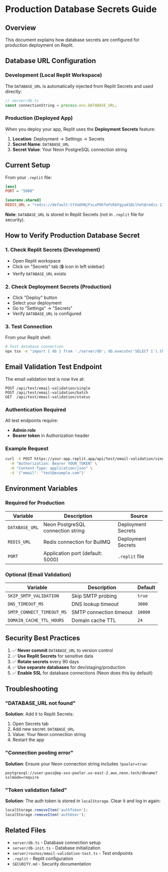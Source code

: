 
# Production Database Secrets Guide

## Overview

This document explains how database secrets are configured for production deployment on Replit.

## Database URL Configuration

### Development (Local Replit Workspace)

The `DATABASE_URL` is automatically injected from Replit Secrets and used directly:

```typescript
// server/db.ts
const connectionString = process.env.DATABASE_URL;
```

### Production (Deployed App)

When you deploy your app, Replit uses the **Deployment Secrets** feature:

1. **Location**: Deployment → Settings → Secrets
2. **Secret Name**: `DATABASE_URL`
3. **Secret Value**: Your Neon PostgreSQL connection string

## Current Setup

From your `.replit` file:

```ini
[env]
PORT = "5000"

[userenv.shared]
REDIS_URL = "redis://default:ttVaOhNjFsLxPOhfeFUkbFgyad1DLlhdt@redis-11546.fcrce171.ap-south-1-1.ec2.redns.redis-cloud.com:11546"
```

**Note**: `DATABASE_URL` is stored in Replit Secrets (not in `.replit` file for security).

## How to Verify Production Database Secret

### 1. Check Replit Secrets (Development)

- Open Replit workspace
- Click on "Secrets" tab (🔒 icon in left sidebar)
- Verify `DATABASE_URL` exists

### 2. Check Deployment Secrets (Production)

- Click "Deploy" button
- Select your deployment
- Go to "Settings" → "Secrets"
- Verify `DATABASE_URL` is configured

### 3. Test Connection

From your Replit shell:

```bash
# Test database connection
npx tsx -e "import { db } from './server/db'; db.execute('SELECT 1').then(() => console.log('✅ DB Connected')).catch(e => console.error('❌ DB Error:', e));"
```

## Email Validation Test Endpoint

The email validation test is now live at:

```
POST /api/test/email-validation/single
POST /api/test/email-validation/batch
GET  /api/test/email-validation/status
```

### Authentication Required

All test endpoints require:
- **Admin role**
- **Bearer token** in Authorization header

### Example Request

```bash
curl -X POST https://your-app.replit.app/api/test/email-validation/single \
  -H "Authorization: Bearer YOUR_TOKEN" \
  -H "Content-Type: application/json" \
  -d '{"email": "test@example.com"}'
```

## Environment Variables

### Required for Production

| Variable | Description | Source |
|----------|-------------|--------|
| `DATABASE_URL` | Neon PostgreSQL connection string | Deployment Secrets |
| `REDIS_URL` | Redis connection for BullMQ | Deployment Secrets |
| `PORT` | Application port (default: 5000) | `.replit` file |

### Optional (Email Validation)

| Variable | Description | Default |
|----------|-------------|---------|
| `SKIP_SMTP_VALIDATION` | Skip SMTP probing | `true` |
| `DNS_TIMEOUT_MS` | DNS lookup timeout | `3000` |
| `SMTP_CONNECT_TIMEOUT_MS` | SMTP connection timeout | `10000` |
| `DOMAIN_CACHE_TTL_HOURS` | Domain cache TTL | `24` |

## Security Best Practices

1. ✅ **Never commit** `DATABASE_URL` to version control
2. ✅ **Use Replit Secrets** for sensitive data
3. ✅ **Rotate secrets** every 90 days
4. ✅ **Use separate databases** for dev/staging/production
5. ✅ **Enable SSL** for database connections (Neon does this by default)

## Troubleshooting

### "DATABASE_URL not found"

**Solution**: Add it to Replit Secrets:
1. Open Secrets tab
2. Add new secret: `DATABASE_URL`
3. Value: Your Neon connection string
4. Restart the app

### "Connection pooling error"

**Solution**: Ensure your Neon connection string includes `?pooler=true`:

```
postgresql://user:pass@ep-xxx-pooler.us-east-2.aws.neon.tech/dbname?sslmode=require
```

### "Token validation failed"

**Solution**: The auth token is stored in `localStorage`. Clear it and log in again:

```javascript
localStorage.removeItem('authToken');
localStorage.removeItem('authUser');
```

## Related Files

- `server/db.ts` - Database connection setup
- `server/db-init.ts` - Database initialization
- `server/routes/email-validation-test.ts` - Test endpoints
- `.replit` - Replit configuration
- `SECURITY.md` - Security documentation
